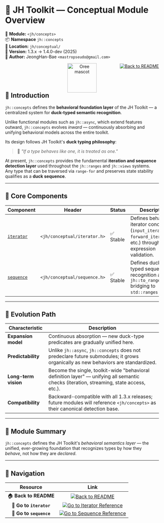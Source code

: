 # 🧩 **JH Toolkit — Conceptual Module Overview**

📁 **Module:** `<jh/concepts>`  
📦 **Namespace** `jh::concepts`  
📍 **Location:** `jh/conceptual/`  
📅 **Version:** 1.3.x → 1.4.0-dev (2025)  
👤 **Author:** JeongHan-Bae `<mastropseudo@gmail.com>`

<div align="right">

[![Back to README](https://img.shields.io/badge/%20Back%20to%20README-blue?style=flat-square)](../../README.md)

</div>

<div align="center" style="margin-top: -32px; margin-bottom: -32px">
  <img src="https://raw.githubusercontent.com/bulgogi-framework/.github/main/res/img/Oree_smooth.svg"
       alt="Oree mascot"
       style="width: 96px; height: auto;">
</div>

## 🧭 Introduction

`jh::concepts` defines the **behavioral foundation layer** of the JH Toolkit — 
a centralized system for **duck-typed semantic recognition**.

Unlike functional modules such as `jh::async`, which extend features outward,
`jh::concepts` evolves *inward* — continuously absorbing and unifying
behavioral models across the entire toolkit.

Its design follows JH Toolkit's **duck typing philosophy**:

> 🦆 *"If a type behaves like one, it is treated as one."*

At present, `jh::concepts` provides the fundamental **iteration and sequence detection layer**
used throughout the `jh::ranges` and `jh::views` systems.
Any type that can be traversed via `range-for` and preserves state stability
qualifies as a **duck sequence**.

---

## 🔹 Core Components

| Component                 | Header                       | Status   | Description                                                                                                           |
|---------------------------|------------------------------|----------|-----------------------------------------------------------------------------------------------------------------------|
| [`iterator`](iterator.md) | `<jh/conceptual/iterator.h>` | ✅ Stable | Defines behavioral iterator concepts (`input_iterator`, `forward_iterator`, etc.) through pure expression validation. |
| [`sequence`](sequence.md) | `<jh/conceptual/sequence.h>` | ✅ Stable | Defines duck-typed sequence recognition and `jh::to_range()` bridging to `std::ranges::range`.                        |

---

## 🧩 Evolution Path

| Characteristic       | Description                                                                                                                              |
|----------------------|------------------------------------------------------------------------------------------------------------------------------------------|
| **Expansion model**  | Continuous absorption — new duck-type predicates are gradually unified here.                                                             |
| **Predictability**   | Unlike `jh::async`, `jh::concepts` does not predeclare future submodules; it grows organically as new behaviors are standardized.        |
| **Long-term vision** | Become the single, toolkit-wide "behavioral definition layer" — unifying all semantic checks (iteration, streaming, state access, etc.). |
| **Compatibility**    | Backward-compatible with all 1.3.x releases; future modules will reference `<jh/concepts>` as their canonical detection base.            |

---

## 🧩 Module Summary

`jh::concepts` defines the JH Toolkit's *behavioral semantics layer* — the unified, ever-growing foundation that
recognizes types by how they *behave*, not how they are *declared*.

---

## 🧭 Navigation

|        Resource         |                                                              Link                                                               |
|:-----------------------:|:-------------------------------------------------------------------------------------------------------------------------------:|
|  🏠 **Back to README**  |          [![Back to README](https://img.shields.io/badge/Back%20to%20README-blue?style=flat-square)](../../README.md)           |
| 📘 **Go to `iterator`** | [![Go to Iterator Reference](https://img.shields.io/badge/Go%20to%20Iterator%20Reference-green?style=flat-square)](iterator.md) |
| 📗 **Go to `sequence`** | [![Go to Sequence Reference](https://img.shields.io/badge/Go%20to%20Sequence%20Reference-green?style=flat-square)](sequence.md) |
